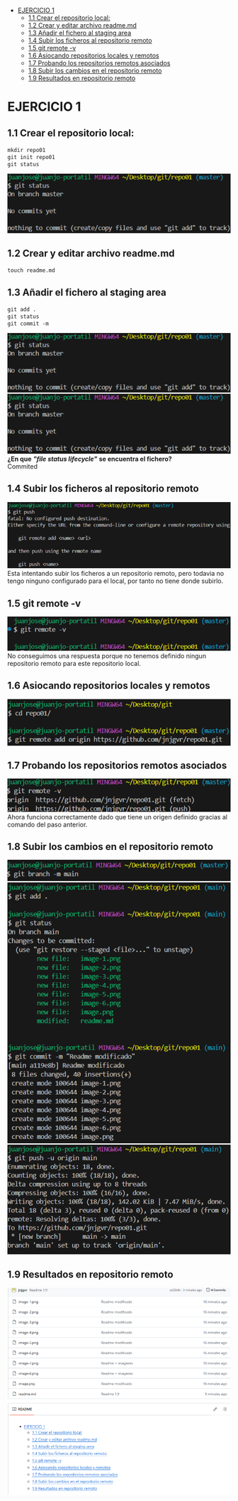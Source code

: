 - [EJERCICIO 1](#ejercicio-1)
  - [1.1 Crear el repositorio local:](#11-crear-el-repositorio-local)
  - [1.2 Crear y editar archivo readme.md](#12-crear-y-editar-archivo-readmemd)
  - [1.3 Añadir el fichero al staging area](#13-añadir-el-fichero-al-staging-area)
  - [1.4 Subir los ficheros al repositorio remoto](#14-subir-los-ficheros-al-repositorio-remoto)
  - [1.5 git remote -v](#15-git-remote--v)
  - [1.6 Asiocando repositorios locales y remotos](#16-asiocando-repositorios-locales-y-remotos)
  - [1.7 Probando los repositorios remotos asociados](#17-probando-los-repositorios-remotos-asociados)
  - [1.8 Subir los cambios en el repositorio remoto](#18-subir-los-cambios-en-el-repositorio-remoto)
  - [1.9 Resultados en repositorio remoto](#19-resultados-en-repositorio-remoto)

# EJERCICIO 1
## 1.1 Crear el repositorio local:
```
mkdir repo01
git init repo01
git status
```
![alt text](image-2.png)
## 1.2 Crear y editar archivo readme.md
```
touch readme.md
```
## 1.3 Añadir el fichero al staging area
```
git add .
git status
git commit -m
```
![alt text](image-3.png)  
![alt text](image-4.png)  
__¿En que__ ___"file status lifecycle"___ __se encuentra el fichero?__  
Commited
## 1.4 Subir los ficheros al repositorio remoto
![alt text](image.png)  
Esta intentando subir los ficheros a un repositorio remoto, pero todavia no tengo ninguno configurado para el local, por tanto no tiene donde subirlo.

## 1.5 git remote -v
![alt text](image-1.png)  
No conseguimos una respuesta porque no tenemos definido ningun repositorio remoto para este repositorio local.
## 1.6 Asiocando repositorios locales y remotos
![alt text](image-5.png)
## 1.7 Probando los repositorios remotos asociados
![alt text](image-6.png)  
Ahora funciona correctamente dado que tiene un origen definido gracias al comando del paso anterior.
## 1.8 Subir los cambios en el repositorio remoto
![alt text](image-7.png)
![alt text](image-8.png)
![alt text](image-10.png)
## 1.9 Resultados en repositorio remoto
![alt text](image-9.png)
